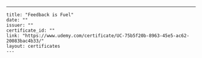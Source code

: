 ---
    title: "Feedback is Fuel"
    date: ""
    issuer: ""
    certificate_id: ""
    link: "https://www.udemy.com/certificate/UC-75b5f20b-8963-45e5-ac62-20083bac4b33/"
    layout: certificates
    ---
    
